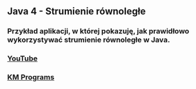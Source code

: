 ## Java 4 - Strumienie równoległe

### Przykład aplikacji, w której pokazuję, jak prawidłowo wykorzystywać strumienie równoległe w Java.

### [YouTube](https://www.youtube.com/watch?v=6EHa9moLNO0&list=PLCXqHvi_kahzG6YsoZrYQ6N4RLLkGJu7N&index=4)
### [KM Programs](https://km-programs.pl/)
